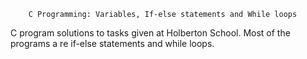         C Programming: Variables, If-else statements and While loops
C program solutions to tasks given at Holberton School. Most of the programs a re if-else statements and while loops.